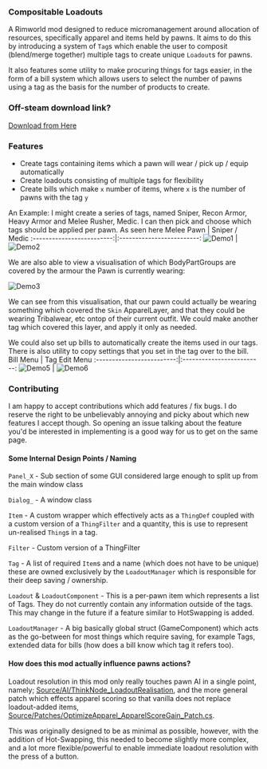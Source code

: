 ### Compositable Loadouts
A Rimworld mod designed to reduce micromanagement around allocation of resources, specifically apparel and items held by pawns. It aims to do this by introducing a system of `Tag`s which enable the user to composit (blend/merge together) multiple tags to create unique `Loadout`s for pawns. 

It also features some utility to make procuring things for tags easier, in the form of a bill system which allows users to select the number of pawns using a tag as the basis for the number of products to create.

### Off-steam download link?
[Download from Here](https://github.com/simplyWiri/Loadout-Compositing/releases/latest)

### Features
- Create tags containing items which a pawn will wear / pick up / equip automatically
- Create loadouts consisting of multiple tags for flexibility
- Create bills which make `x` number of items, where `x` is the number of pawns with the tag `y`

An Example:
I might create a series of tags, named Sniper, Recon Armor, Heavy Armor and Melee Rusher, Medic. I can then pick and choose which tags should be applied per pawn. As seen here
Melee Pawn                 |  Sniper / Medic
:-------------------------:|:-------------------------:
![Demo1](About/Demo1.png)  |  ![Demo2](About/Demo2.png)

We are also able to view a visualisation of which BodyPartGroups are covered by the armour the Pawn is currently wearing:

![Demo3](About/Demo3.png)

We can see from this visualisation, that our pawn could actually be wearing something which covered the `Skin` ApparelLayer, and that they could be wearing Tribalwear, etc ontop of their current outfit. We could make another tag which covered this layer, and apply it only as needed.

We could also set up bills to automatically create the items used in our tags. There is also utility to copy settings that you set in the tag over to the bill.
Bill Menu                  |  Tag Edit Menu
:-------------------------:|:-------------------------:
![Demo5](About/demo5.png)  | ![Demo6](About/Demo6.png) 



### Contributing   
I am happy to accept contributions which add features / fix bugs. I do reserve the right to be unbelievably annoying and picky about which new features I accept though. So opening an issue talking about the feature you'd be interested in implementing is a good way for us to get on the same page.

#### Some Internal Design Points / Naming
`Panel_X` - Sub section of some GUI considered large enough to split up from the main window class

`Dialog_` - A window class 

`Item` - A custom wrapper which effectively acts as a `ThingDef` coupled with a custom version of a `ThingFilter` and a quantity, this is use to represent un-realised `Thing`s in a tag.

`Filter` - Custom version of a ThingFilter

`Tag` - A list of required `Item`s and a name (which does not have to be unique) these are owned exclusively by the `LoadoutManager` which is responsible for their deep saving / ownership.

`Loadout` & `LoadoutComponent` - This is a per-pawn item which represents a list of Tags. They do not currently contain any information outside of the tags. This may change in the future if a feature similar to HotSwapping is added.

`LoadoutManager` - A big basically global struct (GameComponent) which acts as the go-between for most things which require saving, for example Tags, extended data for bills (how does a bill know which tag it refers too).

#### How does this mod actually influence pawns actions?
Loadout resolution in this mod only really touches pawn AI in a single point, namely; [Source/AI/ThinkNode_LoadoutRealisation](Source/AI/ThinkNode_LoadoutRealisation.cs), and the more general patch which effects apparel scoring so that vanilla does not replace loadout-added items, [Source/Patches/OptimizeApparel_ApparelScoreGain_Patch.cs](Source/Patches/OptimizeApparel_ApparelScoreGain_Patch.cs).

This was originally designed to be as minimal as possible, however, with the addition of Hot-Swapping, this needed to become slightly more complex, and a lot more flexible/powerful to enable immediate loadout resolution with the press of a button.